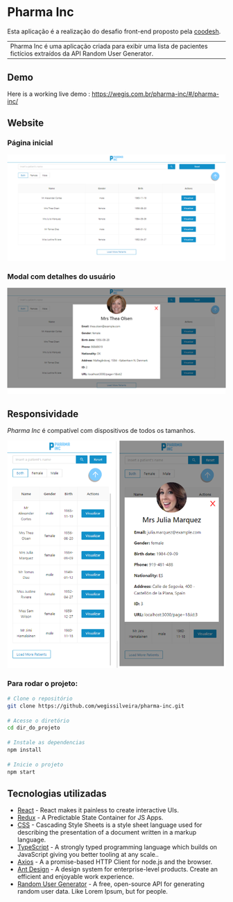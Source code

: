 # Pharma Inc
Esta aplicação é a realização do desafio front-end proposto pela [coodesh](http://coodesh.com/).
<table>
<tr>
<td>
 Pharma Inc é uma aplicação criada para exibir uma lista de pacientes fictícios extraídos da API Random User Generator.
</td>
</tr>
</table>

## Demo
Here is a working live demo :  https://wegis.com.br/pharma-inc/#/pharma-inc/

## Website

### Página inicial

![](https://github.com/wegissilveira/pharm-inc/blob/master/images-demo/home.png)

### Modal com detalhes do usuário
![](https://github.com/wegissilveira/pharm-inc/blob/master/images-demo/modal.png)


## Responsividade
<em>Pharma Inc</em> é compatível com dispositivos de todos os tamanhos.

![](https://github.com/wegissilveira/pharm-inc/blob/master/images-demo/mobile.png)


### Para rodar o projeto:
```bash
# Clone o repositório
git clone https://github.com/wegissilveira/pharma-inc.git

# Acesse o diretório
cd dir_do_projeto

# Instale as dependencias
npm install

# Inicie o projeto
npm start
```


## Tecnologias utilizadas 

- [React](https://reactjs.org/) - React makes it painless to create interactive UIs.
- [Redux](https://redux.js.org/) - A Predictable State Container for JS Apps.
- [CSS](https://www.w3schools.com/css/) - Cascading Style Sheets is a style sheet language used for describing the presentation of a document written in a markup language.
- [TypeScript](https://www.typescriptlang.org/) - A strongly typed programming language which builds on JavaScript giving you better tooling at any scale..
- [Axios](https://axios-http.com/docs/intro) - A a promise-based HTTP Client for node.js and the browser.
- [Ant Design](https://ant.design/) - A design system for enterprise-level products. Create an efficient and enjoyable work experience.
- [Random User Generator](https://randomuser.me/) - A free, open-source API for generating random user data. Like Lorem Ipsum, but for people.
